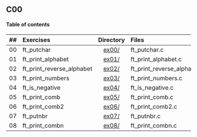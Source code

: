 ## C00

#### Table of contents

|  ##  |			Exercises				|	Directory	|	Files			|	Moulinette	|
|:----:|:-----------------------------------|:-------------:|:------------------|:-------------:|
|  00  |ft_putchar						|	[ex00/](https://github.com/somedevv/42-C-Piscine/tree/master/C00/ex00)		|ft_putchar.c	| OK :D |
|  01  |ft_print_alphabet								|	[ex01/](https://github.com/somedevv/42-C-Piscine/tree/master/C00/ex01)		|ft_print_alphabet.c			| OK! :D |
|  02  |ft_print_reverse_alphabet							|	[ex02/](https://github.com/somedevv/42-C-Piscine/tree/master/C00/ex02)		|ft_print_reverse_alphabet.c		| OK! :D |
|  03  |ft_print_numbers									|	[ex03/](https://github.com/somedevv/42-C-Piscine/tree/master/C00/ex03)		|ft_print_numbers.c				| OK! :D |
|  04  |ft_is_negative					|	[ex04/](https://github.com/somedevv/42-C-Piscine/tree/master/C00/ex04)		|ft_is_negative.c	| OK! :D |
|  05  |ft_print_comb								|	[ex05/](https://github.com/somedevv/42-C-Piscine/tree/master/C00/ex05)		|ft_print_comb.c			| OK! :D |
|  06  |ft_print_comb2							|	[ex06/](https://github.com/somedevv/42-C-Piscine/tree/master/C00/ex06)		|ft_print_comb2.c		| OK! :D |
|  07  |ft_putnbr									|	[ex07/](https://github.com/somedevv/42-C-Piscine/tree/master/C00/ex07)		|ft_putnbr.c				| OK! :D |
|  08  |ft_print_combn							|	[ex08/](https://github.com/somedevv/42-C-Piscine/tree/master/C00/ex08)		|ft_print_combn.c		| FAIL! :( |
